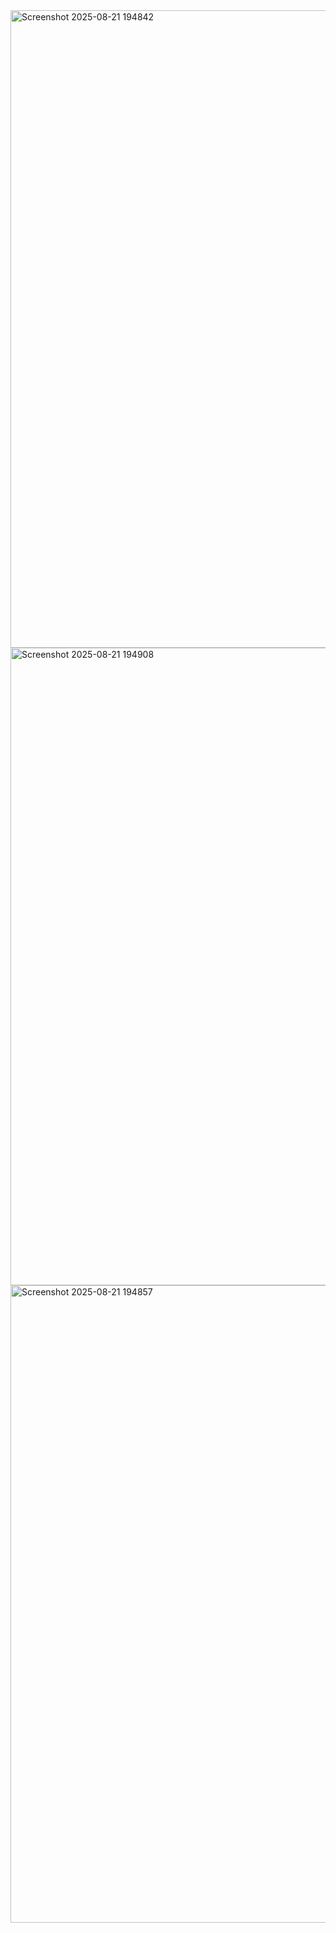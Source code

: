 <img width="1920" height="1020" alt="Screenshot 2025-08-21 194842" src="https://github.com/user-attachments/assets/469cf092-4259-4d13-b5e2-78e04a863567" />
<img width="1920" height="1020" alt="Screenshot 2025-08-21 194908" src="https://github.com/user-attachments/assets/a7a80e65-1932-452a-9e13-0aac31bb5578" />
<img width="1920" height="1020" alt="Screenshot 2025-08-21 194857" src="https://github.com/user-attachments/assets/14872431-79fa-4ccc-ac2c-292fbe65aa09" />
